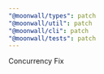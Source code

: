 ```yaml
---
"@moonwall/types": patch
"@moonwall/util": patch
"@moonwall/cli": patch
"@moonwall/tests": patch
---
```


Concurrency Fix
